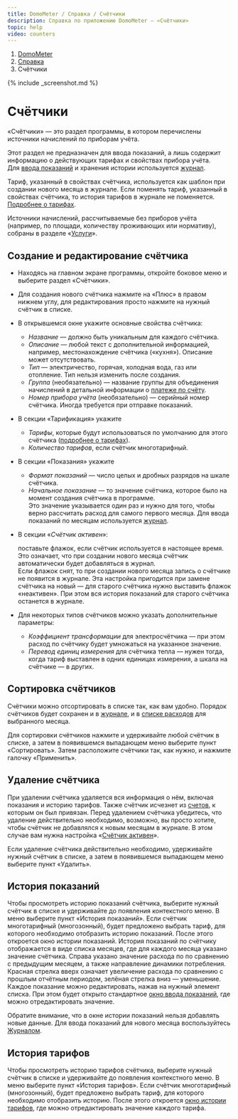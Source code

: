 ```yaml
--- 
title: DomoMeter / Справка / Счётчики
description: Справка по приложению DomoMeter — «Счётчики»
topic: help
video: counters
--- 
```

 
<div class="row"> 
<ol class="breadcrumb pull-right"> 
  <li><a href="{{ '/' | absolute_url }}">DomoMeter</a></li> 
  <li><a href="{{ '/help' | absolute_url }}">Справка</a></li> 
  <li class="active">Счётчики</li>
</ol>
</div> 
 
<script type="text/javascript">
	var screenshots = [
	  '{{ "/assets/img/screens/counters.png" | absolute_url }}', 
	  '{{ "/assets/img/screens/counter-properties.png" | absolute_url }}'
	];
</script>
{% include _screenshot.md %} 
  
<div class="instruction" markdown="1"> 
 
# Счётчики 
  
«Счётчики» — это раздел программы, в котором перечислены источники начислений по приборам учёта.  

Этот раздел не предназначен для ввода показаний, а лишь содержит информацию о действующих тарифах и свойствах прибора учёта.   
Для [ввода показаний](/help/readings) и хранения истории используется [журнал](/help/journal).   
 
Тариф, указанный в свойствах счётчика, используется как шаблон при создании нового месяца в журнале. 
Если поменять тариф, указанный в свойствах счётчика, то история тарифов в журнале не поменяется. 
[Подробнее о тарифах](/help/tariffs). 

Источники начислений, рассчитываемые без приборов учёта (например, по площади, количеству проживающих или нормативу), собраны в разделе «[Услуги](/help/services)».

## Создание и редактирование счётчика 
 
* Находясь на главном экране программы, откройте боковое меню и выберите раздел «Счётчики». 
 
* Для создания нового счётчика нажмите на «Плюс» в правом нижнем углу, для редактирования просто нажмите на нужный счётчик в списке. 
 
* В открывшемся окне укажите основные свойства счётчика: 
  * *Название* — должно быть уникальным для каждого счётчика. 
  * *Описание* — любой текст с дополнительной информацией, например, местонахождение счётчика («кухня»). Описание может отсутствовать. 
  * *Тип* — электричество, горячая, холодная вода, газ или отопление. Тип нельзя изменить после создания. 
  * *Группа* (необязательно) — название группы для объединения начислений в детальной информации о [платеже по счёту](/help/payments). 
  * *Номер прибора учёта* (необязательно) — серийный номер счётчика. Иногда требуется при отправке показаний. 
 
* В секции «Тарификация» укажите 
  * *Тарифы*, которые будут использоваться по умолчанию для этого счётчика ([подробнее о тарифах](/help/tariffs)). 
  * *Количество тарифов*, если счётчик многотарифный. 
   
* В секции «Показания» укажите 
  * *Формат показаний* — число целых и дробных разрядов на шкале счётчика. 
  * *Начальное показание* — то значение счётчика, которое было на момент создания счётчика в программе.  
  Это значение указывается один раз и нужно для того, чтобы верно рассчитать расход для самого первого месяца. Для ввода показаний по месяцам используется [журнал](/help/journal). 
 
* В секции «*Счётчик активен*»:<a id="counter-is-active"></a> 
 
  поставьте флажок, если счётчик используется в настоящее время.  
Это означает, что при создании нового месяца счётчик автоматически будет добавляться в журнал.  
Если флажок снят, то при создании нового месяца запись о счётчике не появится в журнале. 
Эта настройка пригодится при замене счётчика на новый — для старого счётчика нужно выставить флажок «неактивен». 
При этом вся история показаний для старого счётчика останется в журнале.   
 
* Для некоторых типов счётчиков можно указать дополнительные параметры: 
  * *Коэффициент трансформации* для электросчётчика — при этом расход по счётчику будет умножаться на указанное значение. 
  * *Перевод единиц измерения* для счётчика тепла — нужен тогда, когда тариф выставлен в одних единицах измерения, а шкала на счётчике — в других. 
 
## Сортировка счётчиков 
   
Счётчики можно отсортировать в списке так, как вам удобно. Порядок счётчиков будет сохранен и в [журнале](/help/readings), и в [списке расходов](/help/payments) для выбранного месяца.   
 
Для сортировки счётчиков нажмите и удерживайте любой счётчик в списке, а затем в появившемся выпадающем меню выберите пункт «Сортировать». 
Затем расположите счётчики так, как нужно, и нажмите галочку «Применить». 
   
## Удаление счётчика   
   
При удалении счётчика удаляется вся информация о нём, включая показания и историю тарифов. Также счётчик исчезнет из [счетов](/help/bills), к которым он был привязан. 
Перед удалением счётчика убедитесь, что удаление действительно необходимо, возможно, вы просто хотите, чтобы счётчик не добавлялся к новым месяцам в журнале. В этом случае вам нужна настройка «<a href="#counter-is-active" class="page-scroll">Счётчик активен</a>». 
 
Если удаление счётчика действительно необходимо, удерживайте нужный счётчик в списке, а затем в появившемся выпадающем меню выберите пункт «Удалить». 

## История показаний

Чтобы просмотреть историю показаний счётчика, выберите нужный счётчик в списке и удерживайте до появления контекстного меню. 
В меню выберите пункт «История показаний». 
Если счётчик многотарифный (многозонный), будет предложено выбрать тариф, для которого необходимо отобразить историю показаний.
После этого откроется окно истории показаний. 
История показаний по счётчику отображается в виде списка месяцев, где для каждого месяца указано значение счётчика.
Справа указано значение расхода по по сравнению с предыдущим месяцем, а также направление динамики потребления. 
Красная стрелка вверх означает увеличение расхода по сравнению с прошлым отчётным периодом, зелёная стрелка вниз — уменьшение.
Каждое показание можно редактировать, нажав на нужный элемент списка. 
При этом будет открыто стандартное [окно ввода показаний](/help/readings), где можно отредактировать значение.

Обратите внимание, что в окне истории показаний нельзя добавлять новые данные.
Для ввода показаний для нового месяца воспользуйтесь [Журналом](/help/journal).

## История тарифов

Чтобы просмотреть историю тарифов счётчика, выберите нужный счётчик в списке и удерживайте до появления контекстного меню. 
В меню выберите пункт «История тарифов». 
Если счётчик многотарифный (многозонный), будет предложено выбрать тариф, для которого необходимо отобразить историю.
После этого откроется [окно истории тарифов](/help/tariffs/#history), где можно отредактировать значение каждого тарифа.

</div> 

